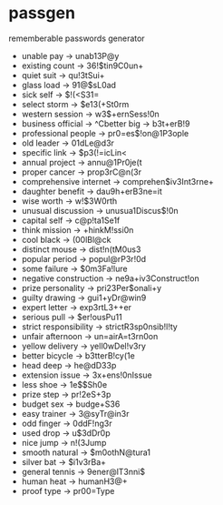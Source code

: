 # passgen
rememberable passwords generator

* unable pay -> unab13P@y
* existing count -> 36!$tin9C0un+
* quiet suit -> qu!3tSui+
* glass load -> 91@$sL0ad
* sick self -> $!(<S31=
* select storm -> $e13(+St0rm
* western session -> w3$+ernSess!0n
* business official -> ^Cbetter big -> b3t+erB!9
* professional people -> pr0=es$!on@1P3ople
* old leader -> 01dLe@d3r
* specific link -> $p3(!=icLin<
* annual project -> annu@1Pr0je(t
* proper cancer -> prop3rC@n(3r
* comprehensive internet -> comprehen$iv3Int3rne+
* daughter benefit -> dau9h+erB3ne=it
* wise worth -> w!$3W0rth
* unusual discussion -> unusua1Discus$!0n
* capital self -> c@p!ta1Se1f
* think mission -> +hinkM!ssi0n
* cool black -> (00lBl@ck
* distinct mouse -> dist!n(tM0us3
* popular period -> popul@rP3r!0d
* some failure -> $0m3Fa!lure
* negative construction -> ne9a+iv3Construct!on
* prize personality -> pri23Per$onali+y
* guilty drawing -> gui1+yDr@win9
* expert letter -> exp3rtL3++er
* serious pull -> $er!ousPu11
* strict responsibility -> strictR3sp0nsib!l!ty
* unfair afternoon -> un=airA=t3rn0on
* yellow delivery -> yell0wDel!v3ry
* better bicycle -> b3tterB!cy(1e
* head deep -> he@dD33p
* extension issue -> 3x+ens!0nIssue
* less shoe -> 1e$$Sh0e
* prize step -> pr!2eS+3p
* budget sex -> budge+S36
* easy trainer -> 3@syTr@in3r
* odd finger -> 0ddF!ng3r
* used drop -> u$3dDr0p
* nice jump -> n!(3Jump
* smooth natural -> $m0othN@tura1
* silver bat -> $i1v3rBa+
* general tennis -> 9ener@lT3nni$
* human heat -> humanH3@+
* proof type -> pr00=Type